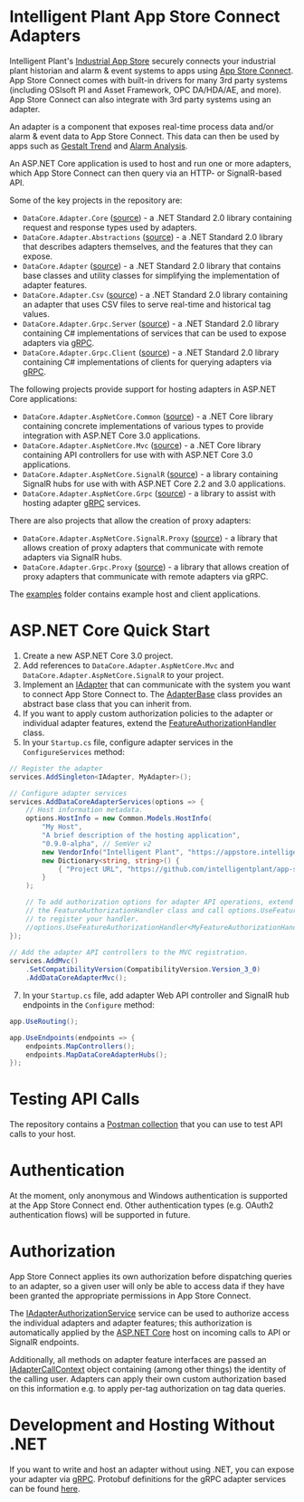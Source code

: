 # Intelligent Plant App Store Connect Adapters

Intelligent Plant's [Industrial App Store](https://appstore.intelligentplant.com) securely connects your industrial plant historian and alarm & event systems to apps using [App Store Connect](https://appstore.intelligentplant.com/Welcome/AppProfile?appId=a73c453df5f447a6aa8a08d2019037a5). App Store Connect comes with built-in drivers for many 3rd party systems (including OSIsoft PI and Asset Framework, OPC DA/HDA/AE, and more). App Store Connect can also integrate with 3rd party systems using an adapter.

An adapter is a component that exposes real-time process data and/or alarm & event data to App Store Connect. This data can then be used by apps such as [Gestalt Trend](https://appstore.intelligentplant.com/Home/AppProfile?appId=3fbd54df59964243aa9cf4b3f04823f6) and [Alarm Analysis](https://appstore.intelligentplant.com/Home/AppProfile?appId=d2322b59ff334c97b49760e40000d28e).

An ASP.NET Core application is used to host and run one or more adapters, which App Store Connect can then query via an HTTP- or SignalR-based API.

Some of the key projects in the repository are:

* `DataCore.Adapter.Core` ([source](/src/DataCore.Adapter.Core)) - a .NET Standard 2.0 library containing request and response types used by adapters.
* `DataCore.Adapter.Abstractions` ([source](/src/DataCore.Adapter.Abstractions)) - a .NET Standard 2.0 library that describes adapters themselves, and the features that they can expose.
* `DataCore.Adapter` ([source](/src/DataCore.Adapter)) - a .NET Standard 2.0 library that contains base classes and utility classes for simplifying the implementation of adapter features.
* `DataCore.Adapter.Csv` ([source](/src/DataCore.Adapter.Csv)) - a .NET Standard 2.0 library containing an adapter that uses CSV files to serve real-time and historical tag values.
* `DataCore.Adapter.Grpc.Server` ([source](/src/DataCore.Adapter.Grpc/DataCore.Adapter.Grpc.Server)) - a .NET Standard 2.0 library containing C# implementations of services that can be used to expose adapters via [gRPC](https://grpc.io/).
* `DataCore.Adapter.Grpc.Client` ([source](/src/DataCore.Adapter.Grpc/DataCore.Adapter.Grpc.Client)) - a .NET Standard 2.0 library containing C# implementations of clients for querying adapters via [gRPC](https://grpc.io/).

The following projects provide support for hosting adapters in ASP.NET Core applications:

* `DataCore.Adapter.AspNetCore.Common` ([source](/src/DataCore.Adapter.AspNetCore.Common)) - a .NET Core library containing concrete implementations of various types to provide integration with ASP.NET Core 3.0 applications.
* `DataCore.Adapter.AspNetCore.Mvc` ([source](/src/DataCore.Adapter.AspNetCore.Mvc)) - a .NET Core library containing API controllers for use with with ASP.NET Core 3.0 applications.
* `DataCore.Adapter.AspNetCore.SignalR` ([source](/src/DataCore.Adapter.AspNetCore.SignalR)) - a library containing SignalR hubs for use with with ASP.NET Core 2.2 and 3.0 applications.
* `DataCore.Adapter.AspNetCore.Grpc` ([source](/src/DataCore.Adapter.AspNetCore.Grpc)) - a library to assist with hosting adapter [gRPC](https://grpc.io/) services.

There are also projects that allow the creation of proxy adapters:

* `DataCore.Adapter.AspNetCore.SignalR.Proxy` ([source](/src/DataCore.Adapter.AspNetCore.SignalR.Proxy)) - a library that allows creation of proxy adapters that communicate with remote adapters via SignalR hubs.
* `DataCore.Adapter.Grpc.Proxy` ([source](/src/DataCore.Adapter.Grpc/DataCore.Adapter.Grpc.Proxy)) - a library that allows creation of proxy adapters that communicate with remote adapters via gRPC.

The [examples](/examples) folder contains example host and client applications.


# ASP.NET Core Quick Start

1. Create a new ASP.NET Core 3.0 project.
2. Add references to `DataCore.Adapter.AspNetCore.Mvc` and `DataCore.Adapter.AspNetCore.SignalR` to your project.
3. Implement an [IAdapter](/src/DataCore.Adapter.Abstractions/IAdapter.cs) that can communicate with the system you want to connect App Store Connect to. The [AdapterBase](/src/DataCore.Adapter/AdapterBase.cs) class provides an abstract base class that you can inherit from.
4. If you want to apply custom authorization policies to the adapter or individual adapter features, extend the [FeatureAuthorizationHandler](/src/DataCore.Adapter.AspNetCore/Authorization/FeatureAuthorizationHandler.cs) class.
5. In your `Startup.cs` file, configure adapter services in the `ConfigureServices` method:

```csharp
// Register the adapter
services.AddSingleton<IAdapter, MyAdapter>();

// Configure adapter services
services.AddDataCoreAdapterServices(options => {
    // Host information metadata.
    options.HostInfo = new Common.Models.HostInfo(
        "My Host",
        "A brief description of the hosting application",
        "0.9.0-alpha", // SemVer v2
        new VendorInfo("Intelligent Plant", "https://appstore.intelligentplant.com"),
        new Dictionary<string, string>() {
            { "Project URL", "https://github.com/intelligentplant/app-store-connect-adapters" }
        }
    );

    // To add authorization options for adapter API operations, extend 
    // the FeatureAuthorizationHandler class and call options.UseFeatureAuthorizationHandler
    // to register your handler.
    //options.UseFeatureAuthorizationHandler<MyFeatureAuthorizationHandler>();
});
	
// Add the adapter API controllers to the MVC registration.
services.AddMvc()
    .SetCompatibilityVersion(CompatibilityVersion.Version_3_0)
    .AddDataCoreAdapterMvc();
```

7. In your `Startup.cs` file, add adapter Web API controller and SignalR hub endpoints in the `Configure` method:

```csharp
app.UseRouting();

app.UseEndpoints(endpoints => {
    endpoints.MapControllers();
    endpoints.MapDataCoreAdapterHubs();
});
```


# Testing API Calls

The repository contains a [Postman collection](/postman_collection.json) that you can use to test API calls to your host.


# Authentication

At the moment, only anonymous and Windows authentication is supported at the App Store Connect end. Other authentication types (e.g. OAuth2 authentication flows) will be supported in future.


# Authorization

App Store Connect applies its own authorization before dispatching queries to an adapter, so a given user will only be able to access data if they have been granted the appropriate permissions in App Store Connect.

The [IAdapterAuthorizationService](/src/DataCore.Adapter.Abstractions/IAdapterAuthorizationService.cs) service can be used to authorize access the individual adapters and adapter features; this authorization is automatically applied by the [ASP.NET Core](/src/DataCore.Adapter.AspNetCore) host on incoming calls to API or SignalR endpoints.

Additionally, all methods on adapter feature interfaces are passed an [IAdapterCallContext](/src/DataCore.Adapter.Abstractions/IAdapterCallContext.cs) object containing (among other things) the identity of the calling user. Adapters can apply their own custom authorization based on this information e.g. to apply per-tag authorization on tag data queries.


# Development and Hosting Without .NET

If you want to write and host an adapter without using .NET, you can expose your adapter via [gRPC](https://grpc.io/). Protobuf definitions for the gRPC adapter services can be found [here](/src/DataCore.Adapter.Grpc/Protos).